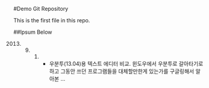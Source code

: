 #Demo Git Repository

This is the first file in this repo.

##Ipsum Below

2013. 9. 1. - 우분투(13.04)용 텍스트 에디터 비교. 윈도우에서 우분투로 갈아타기로 하고 그동안 쓰던 프로그램들을 대체할만한게 있는가를 구글링해서 알아본 ...
